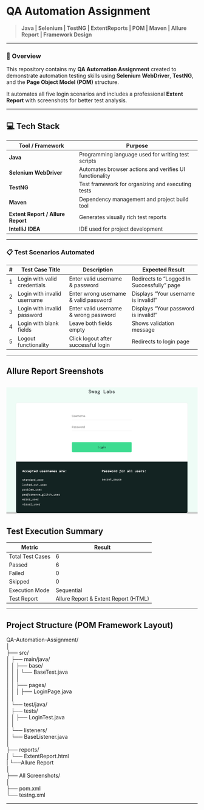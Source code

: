 #  QA Automation Assignment
>  **Java | Selenium | TestNG | ExtentReports | POM | Maven | Allure Report | Framework Design**

---

### :rocket: Overview
This repository contains my **QA Automation Assignment** created to demonstrate automation testing skills using **Selenium WebDriver**, **TestNG**, and the **Page Object Model (POM)** structure.  

It automates all five login scenarios and includes a professional **Extent Report** with screenshots for better test analysis.

---

## :computer: Tech Stack  

| Tool / Framework | Purpose |
|------------------|---------|
| **Java** | Programming language used for writing test scripts |
| **Selenium WebDriver** | Automates browser actions and verifies UI functionality |
| **TestNG** | Test framework for organizing and executing tests |
| **Maven** | Dependency management and project build tool |
| **Extent Report / Allure Report** | Generates visually rich test reports |
| **IntelliJ IDEA** | IDE used for project development |

---

### :clipboard: Test Scenarios Automated
| # | Test Case Title | Description | Expected Result |
|:-:|------------------|-------------|-----------------|
| 1 | Login with valid credentials | Enter valid username & password | Redirects to “Logged In Successfully” page |
| 2 | Login with invalid username | Enter wrong username & valid password | Displays “Your username is invalid!” |
| 3 | Login with invalid password | Enter valid username & wrong password | Displays “Your password is invalid!” |
| 4 | Login with blank fields | Leave both fields empty | Shows validation message |
| 5 | Logout functionality | Click logout after successful login | Redirects to login page |

---
## Allure Report Sreenshots

![Login Page](https://github.com/Code-By-Adarsh/Automation-Testing-Projects/blob/79517bae3719b0a3da7f45ac87c8e0987423db04/Project_3_EcomAutomationFramework/All%20Screenshots/Sauce%20Demo%20Login%20Page.png)
---

##  Test Execution Summary

| Metric | Result |
|--------|--------|
| Total Test Cases | 6 |
| Passed | 6 |
| Failed | 0 |
| Skipped | 0 |
| Execution Mode | Sequential |
| Test Report | Allure Report & Extent Report (HTML) |

---

##  Project Structure (POM Framework Layout)

QA-Automation-Assignment/<br>
│<br>
├── src/<br>
│ ├── main/java/<br>
│ │ ├── base/<br>
│ │ │ └── BaseTest.java<br>
│ │ │<br>
│ │ ├── pages/<br>
│ │ │ ├── LoginPage.java<br>
│ │<br>
│ └── test/java/<br>
│ ├── tests/<br>
│ │ ├── LoginTest.java<br>
│ │<br>
│ └── listeners/<br>
│ └── BaseListener.java<br>
│<br>
├── reports/<br>
│ └── ExtentReport.html<br>
| └──Allure Report<br>
│<br>
├── All Screenshots/<br>
│<br>
├── pom.xml<br>
└── testng.xml<br>

---

